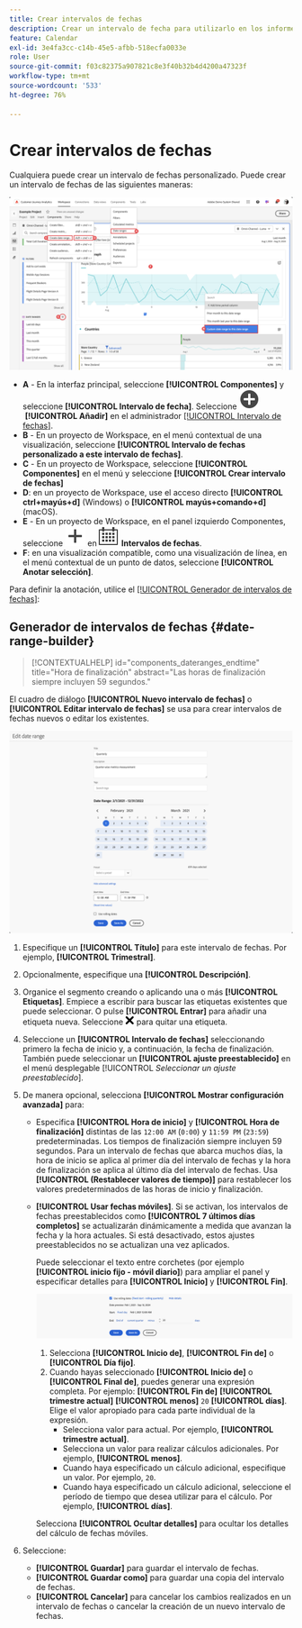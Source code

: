 ```yaml
---
title: Crear intervalos de fechas
description: Crear un intervalo de fecha para utilizarlo en los informes.
feature: Calendar
exl-id: 3e4fa3cc-c14b-45e5-afbb-518ecfa0033e
role: User
source-git-commit: f03c82375a907821c8e3f40b32b4d4200a47323f
workflow-type: tm+mt
source-wordcount: '533'
ht-degree: 76%

---
```


# Crear intervalos de fechas


Cualquiera puede crear un intervalo de fechas personalizado. Puede crear un intervalo de fechas de las siguientes maneras:

![Crear una anotación](assets/create-date-range.png)

* **A** - En la interfaz principal, seleccione **[!UICONTROL Componentes]** y seleccione **[!UICONTROL Intervalo de fecha]**. Seleccione ![AddCircle](/help/assets/icons/AddCircle.svg) **[!UICONTROL Añadir]** en el administrador [[!UICONTROL Intervalo de fechas]](/help/components/date-ranges/manage.md).
* **B** - En un proyecto de Workspace, en el menú contextual de una visualización, seleccione **[!UICONTROL Intervalo de fechas personalizado a este intervalo de fechas]**.
* **C** - En un proyecto de Workspace, seleccione **[!UICONTROL Componentes]** en el menú y seleccione **[!UICONTROL Crear intervalo de fechas]**
* **D**: en un proyecto de Workspace, use el acceso directo **[!UICONTROL ctrl+mayús+d]** (Windows) o **[!UICONTROL mayús+comando+d]** (macOS).
* **E** - En un proyecto de Workspace, en el panel izquierdo Componentes, seleccione ![Agregar](/help/assets/icons/Add.svg) en ![Calendario](/help/assets/icons/Calendar.svg) **Intervalos de fechas**.
* **F**: en una visualización compatible, como una visualización de línea, en el menú contextual de un punto de datos, seleccione **[!UICONTROL Anotar selección]**.

Para definir la anotación, utilice el [[!UICONTROL Generador de intervalos de fechas]](#annotation-builder):

<!-- Should we really mention API here. If so, we can do it all over the place in the docs...
| **Use the [Customer Journey Analytics Annotations API](https://developer.adobe.com/cja-apis/docs/endpoints/annotations/)** | The Customer Journey Analytics Annotations APIs allow you to create, update, or retrieve annotations programmatically through Adobe Developer. These APIs use the same data and methods that Adobe uses inside the product UI. |
-->


## Generador de intervalos de fechas {#date-range-builder}

<!-- markdownlint-disable MD034 -->

>[!CONTEXTUALHELP]
>id="components_dateranges_endtime"
>title="Hora de finalización"
>abstract="Las horas de finalización siempre incluyen 59 segundos."

<!-- markdownlint-enable MD034 -->




El cuadro de diálogo **[!UICONTROL Nuevo intervalo de fechas]** o **[!UICONTROL Editar intervalo de fechas]** se usa para crear intervalos de fechas nuevos o editar los existentes.

![Ventana de detalles de anotación que muestra los campos y las opciones descritas en la sección siguiente.](assets/edit-date-range.png)


1. Especifique un **[!UICONTROL Título]** para este intervalo de fechas. Por ejemplo, **[!UICONTROL Trimestral]**.
1. Opcionalmente, especifique una **[!UICONTROL Descripción]**.
1. Organice el segmento creando o aplicando una o más **[!UICONTROL Etiquetas]**. Empiece a escribir para buscar las etiquetas existentes que puede seleccionar. O pulse **[!UICONTROL Entrar]** para añadir una etiqueta nueva. Seleccione ![CrossSize75](/help/assets/icons/CrossSize75.svg) para quitar una etiqueta.
1. Seleccione un **[!UICONTROL Intervalo de fechas]** seleccionando primero la fecha de inicio y, a continuación, la fecha de finalización.
También puede seleccionar un **[!UICONTROL ajuste preestablecido]** en el menú desplegable [!UICONTROL *Seleccionar un ajuste preestablecido*].

1. De manera opcional, selecciona **[!UICONTROL Mostrar configuración avanzada]** para:

   * Especifica **[!UICONTROL Hora de inicio]** y **[!UICONTROL Hora de finalización]** distintas de las `12:00 AM` (`0:00`) y `11:59 PM` (`23:59`) predeterminadas. Los tiempos de finalización siempre incluyen 59 segundos. Para un intervalo de fechas que abarca muchos días, la hora de inicio se aplica al primer día del intervalo de fechas y la hora de finalización se aplica al último día del intervalo de fechas. Usa **[!UICONTROL (Restablecer valores de tiempo)]** para restablecer los valores predeterminados de las horas de inicio y finalización.
   * **[!UICONTROL Usar fechas móviles]**. Si se activan, los intervalos de fechas preestablecidos como **[!UICONTROL 7 últimos días completos]** se actualizarán dinámicamente a medida que avanzan la fecha y la hora actuales. Si está desactivado, estos ajustes preestablecidos no se actualizan una vez aplicados.

     Puede seleccionar el texto entre corchetes (por ejemplo **[!UICONTROL inicio fijo - móvil diario]**) para ampliar el panel y especificar detalles para **[!UICONTROL Inicio]** y **[!UICONTROL Fin]**.

     ![Fechas móviles](assets/rolliing-dates.png)

      1. Selecciona **[!UICONTROL Inicio de]**, **[!UICONTROL Fin de]** o **[!UICONTROL Día fijo]**.
      1. Cuando hayas seleccionado **[!UICONTROL Inicio de]** o **[!UICONTROL Final de]**, puedes generar una expresión completa. Por ejemplo: **[!UICONTROL Fin de]** **[!UICONTROL trimestre actual]** **[!UICONTROL menos]** `20` **[!UICONTROL días]**.  Elige el valor apropiado para cada parte individual de la expresión.
         * Selecciona valor para actual. Por ejemplo, **[!UICONTROL trimestre actual]**.
         * Selecciona un valor para realizar cálculos adicionales. Por ejemplo, **[!UICONTROL menos]**.
         * Cuando haya especificado un cálculo adicional, especifique un valor. Por ejemplo, `20`.
         * Cuando haya especificado un cálculo adicional, seleccione el período de tiempo que desea utilizar para el cálculo. Por ejemplo, **[!UICONTROL días]**.

     Selecciona **[!UICONTROL Ocultar detalles]** para ocultar los detalles del cálculo de fechas móviles.

1. Seleccione:
   * **[!UICONTROL Guardar]** para guardar el intervalo de fechas.
   * **[!UICONTROL Guardar como]** para guardar una copia del intervalo de fechas.
   * **[!UICONTROL Cancelar]** para cancelar los cambios realizados en un intervalo de fechas o cancelar la creación de un nuevo intervalo de fechas.


<!--


You can create a date range using either of the following two methods:

* Directly in a workspace project by clicking the '`+`' button next to the list of date range components on the left
* Within the date range manager

To create a date range in the date range manager:

1. Log in to [analytics.adobe.com](https://analytics.adobe.com) using your AdobeID credentials.
1. Navigate to [!UICONTROL Components] > [!UICONTROL Date Ranges].
1. Click the [!UICONTROL Add] button to open the modal window that creates a date range.

## Create a date range modal window

The modal window has four fields you can edit:

* **Date range**: The date range you want for this component.
* **Title**: The name you want for this component. The title is used in workspace projects.
* **Description**: The description you want for this component. The description is seen when clicking the ![i](../assets/i.png) icon.
* **Tags**: Use tags to organize your date ranges. A date range can belong to multiple tags.

## Selecting a date range

When clicking the date range in the modal window, you have several options:

* **Calendar**: Select the start and end date.
* **Use rolling dates**: Check this box if you want the date range to change as time goes on. Do not check this box if you want your date range to remain static.
* **Select preset**: Use this drop-down selection if you want a custom date range based on a range that Adobe offers by default. When you select a preset, you can further customize the date range to suit your needs. It does not affect the preset that Adobe offers.

## Rolling date ranges

If you want a rolling date range, you can customize when it rolls. You can control when the start and end dates roll independently of each other.

* **When the date starts**: Choose if the date starts at the beginning of a time period, at the end of a time period, or use a fixed day.
* **The time period to use**: Choose how often the date range rolls. You can have it roll every day, every week, every month, every quarter, or every year.
* **Offset**: Choose the offset of the date range. You can add or subtract days, weeks, months, quarters, or years.

## Rolling date examples

Some date ranges can be useful in certain reports.

Year-to-date:

```text
Start: Start of current year
End: End of current day
```

Last Thursday to this Thursday:

```text
Start: Start of current week minus 3 days
End: Start of current week plus 4 days
```

Fiscal year (for example, if a fiscal year starts in December)

```text
Start: Start of current year minus 1 month
End: End of current year minus 1 month
```


-->
